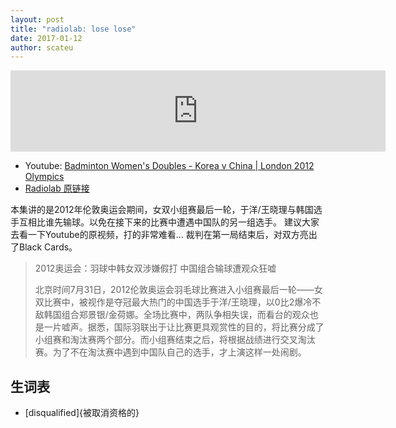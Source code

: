 ```yaml
---
layout: post
title: "radiolab: lose lose"
date: 2017-01-12
author: scateu
---
```



<iframe width="600" height="130" frameborder="0" scrolling="no" src="https://www.wnyc.org/widgets/ondemand_player/radiolab/#file=%2Faudio%2Fxspf%2F726626%2F"></iframe>

 - Youtube: [Badminton Women's Doubles - Korea v China | London 2012 Olympics](https://www.youtube.com/watch?v=7mq1ioqiWEo)
 - [Radiolab 原链接](http://www.radiolab.org/story/lose-lose/)

本集讲的是2012年伦敦奥运会期间，女双小组赛最后一轮，于洋/王晓理与韩国选手互相比谁先输球。以免在接下来的比赛中遭遇中国队的另一组选手。
建议大家去看一下Youtube的原视频，打的非常难看... 裁判在第一局结束后，对双方亮出了Black Cards。

> 2012奥运会：羽球中韩女双涉嫌假打 中国组合输球遭观众狂嘘
>
> 北京时间7月31日，2012伦敦奥运会羽毛球比赛进入小组赛最后一轮——女双比赛中，被视作是夺冠最大热门的中国选手于洋/王晓理，以0比2爆冷不敌韩国组合郑景银/金荷娜。全场比赛中，两队争相失误，而看台的观众也是一片嘘声。据悉，国际羽联出于让比赛更具观赏性的目的，将比赛分成了小组赛和淘汰赛两个部分。而小组赛结束之后，将根据战绩进行交叉淘汰赛。为了不在淘汰赛中遇到中国队自己的选手，才上演这样一处闹剧。

## 生词表

 - [disqualified]{被取消资格的}

